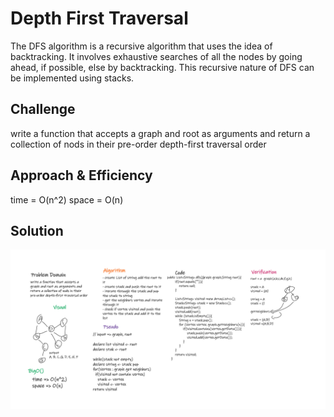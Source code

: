 # Depth First Traversal

The DFS algorithm is a recursive algorithm that uses the idea of backtracking. It involves exhaustive searches of all the nodes by going ahead, if possible, else by backtracking. This recursive nature of DFS can be implemented using stacks.

## Challenge

write a function that accepts a graph and root as arguments and return a collection of nods in their pre-order depth-first traversal order

## Approach & Efficiency

time = O(n^2)
space = O(n)

## Solution

![whiteboard](./img/Whiteboard%20(20).png)
